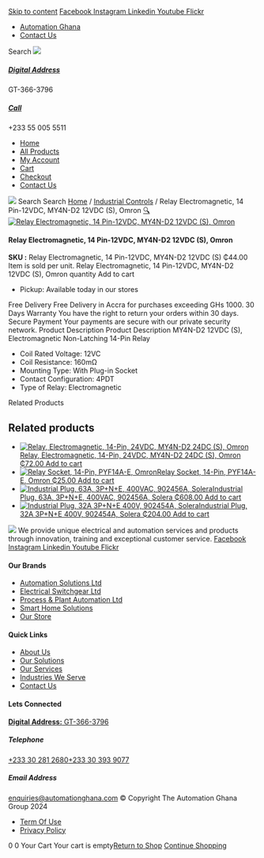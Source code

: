 [Skip to content](https://store.automationghana.com/product/14-pin-relay-my4n-d2-12vdc-s-omron/#content)
[ Facebook ](https://www.facebook.com/automationgh/) [ Instagram ](https://www.instagram.com/automationgh/) [ Linkedin ](https://www.linkedin.com/company/the-automation-ghana-limited/) [ Youtube ](https://www.youtube.com/channel/UCurrRDUSm5oIW39VXjn1u0w) [ Flickr ](https://www.flickr.com/photos/181794037@N07/)
  * [ Automation Ghana ](https://automationghana.com)
  * [ Contact Us ](https://store.automationghana.com/contact/)


Search
[ ![](https://store.automationghana.com/wp-content/uploads/2024/04/Website-TAGG-Logo-BLUE.png) ](https://store.automationghana.com/)
[ ](https://maps.app.goo.gl/m4xeaagWCNbLk4jM6)
#####  [ Digital Address ](https://maps.app.goo.gl/m4xeaagWCNbLk4jM6)
GT-366-3796 
[ ](tel:+233550055511)
#####  [ Call ](tel:+233550055511)
+233 55 005 5511 
  * [Home](https://store.automationghana.com/)
  * [All Products](https://store.automationghana.com/shop/)
  * [My Account](https://store.automationghana.com/my-account/)
  * [Cart](https://store.automationghana.com/cart/)
  * [Checkout](https://store.automationghana.com/checkout/)
  * [Contact Us](https://store.automationghana.com/contact/)


[![](https://store.automationghana.com/wp-content/uploads/2024/04/AutomationGhana_logo_white.png)](https://store.automationghana.com)
Search
Search
[Home](https://store.automationghana.com) / [Industrial Controls](https://store.automationghana.com/product-category/industrial-controls/) / Relay Electromagnetic, 14 Pin-12VDC, MY4N-D2 12VDC (S), Omron
[🔍](https://store.automationghana.com/product/14-pin-relay-my4n-d2-12vdc-s-omron/)
[![Relay Electromagnetic, 14 Pin-12VDC, MY4N-D2 12VDC \(S\), Omron](https://store.automationghana.com/wp-content/uploads/2020/04/14-Pin-Relay-MY4N-D2-24DC-S-Omron.jpg)](https://store.automationghana.com/wp-content/uploads/2020/04/14-Pin-Relay-MY4N-D2-24DC-S-Omron.jpg)
####  Relay Electromagnetic, 14 Pin-12VDC, MY4N-D2 12VDC (S), Omron 
**SKU :** Relay Electromagnetic, 14 Pin-12VDC, MY4N-D2 12VDC (S) 
₵44.00
Item is sold per unit.
Relay Electromagnetic, 14 Pin-12VDC, MY4N-D2 12VDC (S), Omron quantity
Add to cart
  * Pickup: Available today in our stores


Free Delivery 
Free Delivery in Accra for purchases exceeding GHs 1000. 
30 Days Warranty 
You have the right to return your orders within 30 days. 
Secure Payment 
Your payments are secure with our private security network. 
Product Description
Product Description
MY4N-D2 12VDC (S), Electromagnetic Non-Latching 14-Pin Relay 
  * Coil Rated Voltage: 12VC
  * Coil Resistance: 160mΩ
  * Mounting Type: With Plug-in Socket
  * Contact Configuration: 4PDT
  * Type of Relay: Electromagnetic


Related Products 
## Related products
  * [![Relay, Electromagnetic, 14-Pin, 24VDC, MY4N-D2 24DC \(S\), Omron](https://store.automationghana.com/wp-content/uploads/2020/04/14-Pin-Relay-MY4N-D2-24DC-S-Omron.jpg)Relay, Electromagnetic, 14-Pin, 24VDC, MY4N-D2 24DC (S), Omron ₵72.00 ](https://store.automationghana.com/product/14-pin-relay-my4n-d2-24dc-s-omron/)
[Add to cart](https://store.automationghana.com/product/14-pin-relay-my4n-d2-12vdc-s-omron/?add-to-cart=1601)
  * [![Relay Socket, 14-Pin, PYF14A-E, Omron](https://store.automationghana.com/wp-content/uploads/2020/04/14-Pin-Relay-Socket-PTF14A-E-Omron.jpg)Relay Socket, 14-Pin, PYF14A-E, Omron ₵25.00 ](https://store.automationghana.com/product/14-pin-relay-socket-pyf14a-e-omron/)
[Add to cart](https://store.automationghana.com/product/14-pin-relay-my4n-d2-12vdc-s-omron/?add-to-cart=1598)
  * [![Industrial Plug, 63A, 3P+N+E, 400VAC, 902456A, Solera](https://store.automationghana.com/wp-content/uploads/2020/02/SOLERA-8-300x300.jpg)Industrial Plug, 63A, 3P+N+E, 400VAC, 902456A, Solera ₵608.00 ](https://store.automationghana.com/product/plug-902456a-solera/)
[Add to cart](https://store.automationghana.com/product/14-pin-relay-my4n-d2-12vdc-s-omron/?add-to-cart=1524)
  * [![Industrial Plug, 32A 3P+N+E 400V, 902454A, Solera](https://store.automationghana.com/wp-content/uploads/2020/04/902454A.png)Industrial Plug, 32A 3P+N+E 400V, 902454A, Solera ₵204.00 ](https://store.automationghana.com/product/industrial-plug-902454a-solera/)
[Add to cart](https://store.automationghana.com/product/14-pin-relay-my4n-d2-12vdc-s-omron/?add-to-cart=1512)


![](https://store.automationghana.com/wp-content/uploads/2024/04/AutomationGhana_logo_white.png)
We provide unique electrical and automation services and products through innovation, training and exceptional customer service.
[ Facebook ](https://www.facebook.com/automationgh/) [ Instagram ](https://www.instagram.com/automationgh/) [ Linkedin ](https://www.linkedin.com/company/the-automation-ghana-limited/) [ Youtube ](https://www.youtube.com/channel/UCurrRDUSm5oIW39VXjn1u0w) [ Flickr ](https://www.flickr.com/photos/181794037@N07/)
#### Our Brands
  * [ Automation Solutions Ltd ](https://store.automationghana.com/product/14-pin-relay-my4n-d2-12vdc-s-omron/)
  * [ Electrical Switchgear Ltd ](https://store.automationghana.com/product/14-pin-relay-my4n-d2-12vdc-s-omron/)
  * [ Process & Plant Automation Ltd ](https://store.automationghana.com/product/14-pin-relay-my4n-d2-12vdc-s-omron/)
  * [ Smart Home Solutions ](https://store.automationghana.com/product/14-pin-relay-my4n-d2-12vdc-s-omron/)
  * [ Our Store ](https://store.automationghana.com/product/14-pin-relay-my4n-d2-12vdc-s-omron/)


#### Quick Links
  * [ About Us ](https://store.automationghana.com/product/14-pin-relay-my4n-d2-12vdc-s-omron/)
  * [ Our Solutions ](https://store.automationghana.com/product/14-pin-relay-my4n-d2-12vdc-s-omron/)
  * [ Our Services ](https://store.automationghana.com/product/14-pin-relay-my4n-d2-12vdc-s-omron/)
  * [ Industries We Serve ](https://store.automationghana.com/product/14-pin-relay-my4n-d2-12vdc-s-omron/)
  * [ Contact Us ](https://store.automationghana.com/product/14-pin-relay-my4n-d2-12vdc-s-omron/)


#### Lets Connected
[**Digital Address:** GT-366-3796](https://maps.app.goo.gl/m4xeaagWCNbLk4jM6)
#####  Telephone 
[ +233 30 281 2680](tel:+233302812680)[+233 30 393 9077](https://store.automationghana.com/product/14-pin-relay-my4n-d2-12vdc-s-omron/+233303939077)
#####  Email Address 
enquiries@automationghana.com 
© Copyright The Automation Ghana Group 2024
  * [ Term Of Use ](https://store.automationghana.com/product/14-pin-relay-my4n-d2-12vdc-s-omron/)
  * [ Privacy Policy ](https://store.automationghana.com/product/14-pin-relay-my4n-d2-12vdc-s-omron/)


0
0
Your Cart
Your cart is empty[Return to Shop](https://store.automationghana.com/shop/)
[Continue Shopping](https://store.automationghana.com/product/14-pin-relay-my4n-d2-12vdc-s-omron/)
